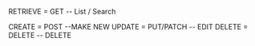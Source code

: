 
RETRIEVE = GET -- List / Search

CREATE	= POST --MAKE NEW
UPDATE = PUT/PATCH -- EDIT
DELETE = DELETE -- DELETE

